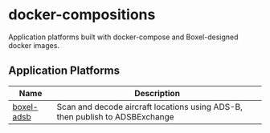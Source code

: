 # docker-compositions
Application platforms built with docker-compose and Boxel-designed docker images.

## Application Platforms

| Name | Description |
| ---- | ----------- |
| [boxel-adsb](https://github.com/boxelio/docker-compositions/tree/master/boxel-adsb) | Scan and decode aircraft locations using ADS-B, then publish to ADSBExchange |
